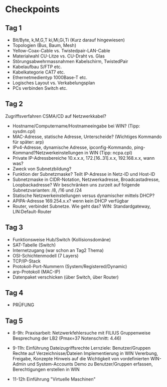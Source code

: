 # Checkpoints

## Tag 1
* Bit/Byte, k,M,G,T ki,Mi,Gi,Ti (Kurz darauf hingewiesen)
* Topologien (Bus, Baum, Mesh)
* Yellow-Coax-Cable vs. Twistedpair-LAN-Cable
* Materialwahl CU-Litze vs. CU-Draht vs. Glas
* Störungsabwehrmassnahmen Kabelschirm, TwistedPair
* Kabelaufbau S/FTP etc.
* Kabelkategorie CAT7 etc.
* Ethernetmedientyp 1000Base-T etc.
* Logisches Layout vs. Verkabelungsplan
* PCs verbinden Switch etc.

## Tag 2
Zugriffsverfahren CSMA/CD auf Netzwerkkabel?
* Hostname/Computername/Hostnameeingabe bei WIN?
(Tipp: sysdm.cpl)
* MAC-Adresse, statische Adresse, Unterscheide?
(Wichtiges Kommando für später: arp)
* IPv4-Adresse, dynamische Adresse, ipconfig-Kommando, ping-Kommand?Netzwerkeinstellungen in WIN (Tipp: ncpa.cpl)
* Private IP-Adressbereiche 10.x.x.x, 172.[16..31].x.x, 192.168.x.x, wann was?
* Zweck von Subnetzbildung?
* Funktion der Subnetzmaske?
Teilt IP-Adresse in Netz-ID und Host-ID
* Subnetzmaske in CIDR-Notation, Netzwerkadresse, Broadcastadresse,
Loopbackadresse?
Wir beschränken uns zurzeit auf folgende Subnetzvarianten: /8, /16 und /24
* Statische Netzwerkeinstellungen versus dynamischer mittels DHCP?
* APIPA-Adresse 169.254.x.x?
wenn kein DHCP verfügbar
* Router, verbindet Subnetze. Wie geht das?
WIN: Standardgateway, LIN:Default-Router

## Tag 3
* Funktionsweise Hub/Switch (Kollisionsdomäne)
* SAT-Tabelle (Switch)
* Internetzugang (war schon an Tag2 Thema)
* OSI-Schichtenmodell (7 Layers)
* TCP/IP-Stack
* Protokoll-Port-Nummern (System/Registered/Dynamic)
* arp-Protokoll (MAC-IP)
* Datenpaket verschicken (über Switch, über Router)

## Tag 4
* PRÜFUNG

## Tag 5
* 8-9h:   Praxisarbeit: Netzwerkfehlersuche mit FILIUS
        Gruppenweise Besprechung der LB2  (Pmax=37 Notenschnitt: 4.46)
 
* 9-11h:  Einführung Dateizugriffsrechte
        Lernziele: Benutzer/Gruppen
        Rechte auf Verzeichnisse/Dateien
        Implementierung in WIN
        Vererbung, Freigabe, Konzepte
        Hinweis auf die Wichtigkeit von vordefinierten WIN-Admin und System-Accounts
        Demo zu Benutzer/Gruppen erfassen, Berechtigungen erstellen in WIN
* 11-12h  Einführung "Virtuelle Maschinen"